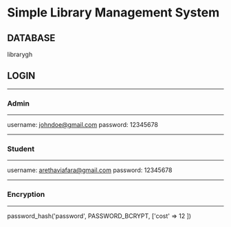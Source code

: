 # Simple Library Management System

## DATABASE
librarygh

## LOGIN

----------
### Admin
----------

username: johndoe@gmail.com
password: 12345678

----------
### Student
----------

username: arethaviafara@gmail.com
password: 12345678

----------
### Encryption
----------

password_hash('password', PASSWORD_BCRYPT, ['cost' => 12 ])